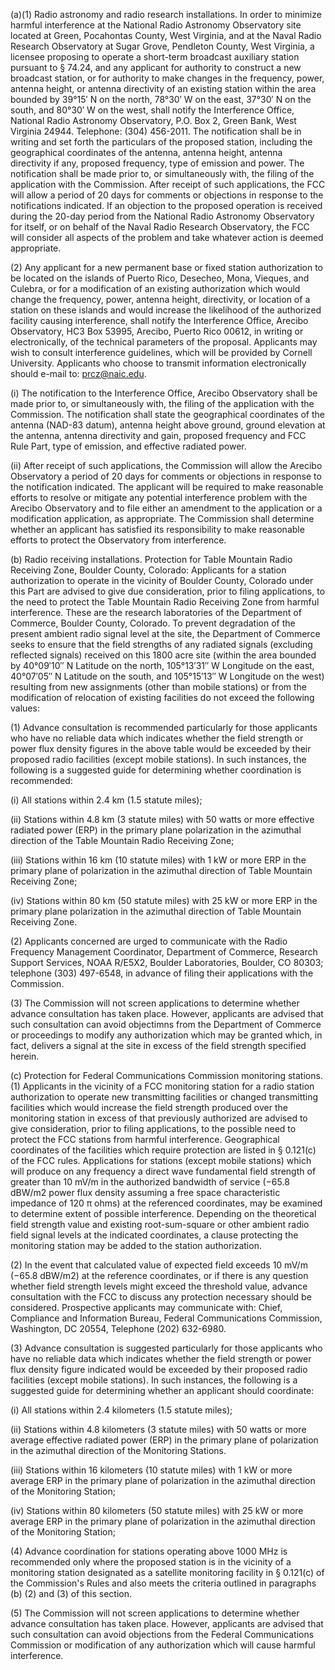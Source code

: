 (a)(1) Radio astronomy and radio research installations. In order to minimize harmful interference at the National Radio Astronomy Observatory site located at Green, Pocahontas County, West Virginia, and at the Naval Radio Research Observatory at Sugar Grove, Pendleton County, West Virginia, a licensee proposing to operate a short-term broadcast auxiliary station pursuant to § 74.24, and any applicant for authority to construct a new broadcast station, or for authority to make changes in the frequency, power, antenna height, or antenna directivity of an existing station within the area bounded by 39°15′ N on the north, 78°30′ W on the east, 37°30′ N on the south, and 80°30′ W on the west, shall notify the Interference Office, National Radio Astronomy Observatory, P.O. Box 2, Green Bank, West Virginia 24944. Telephone: (304) 456-2011. The notification shall be in writing and set forth the particulars of the proposed station, including the geographical coordinates of the antenna, antenna height, antenna directivity if any, proposed frequency, type of emission and power. The notification shall be made prior to, or simultaneously with, the filing of the application with the Commission. After receipt of such applications, the FCC will allow a period of 20 days for comments or objections in response to the notifications indicated. If an objection to the proposed operation is received during the 20-day period from the National Radio Astronomy Observatory for itself, or on behalf of the Naval Radio Research Observatory, the FCC will consider all aspects of the problem and take whatever action is deemed appropriate.

(2) Any applicant for a new permanent base or fixed station authorization to be located on the islands of Puerto Rico, Desecheo, Mona, Vieques, and Culebra, or for a modification of an existing authorization which would change the frequency, power, antenna height, directivity, or location of a station on these islands and would increase the likelihood of the authorized facility causing interference, shall notify the Interference Office, Arecibo Observatory, HC3 Box 53995, Arecibo, Puerto Rico 00612, in writing or electronically, of the technical parameters of the proposal. Applicants may wish to consult interference guidelines, which will be provided by Cornell University. Applicants who choose to transmit information electronically should e-mail to: prcz@naic.edu.
                      

(i) The notification to the Interference Office, Arecibo Observatory shall be made prior to, or simultaneously with, the filing of the application with the Commission. The notification shall state the geographical coordinates of the antenna (NAD-83 datum), antenna height above ground, ground elevation at the antenna, antenna directivity and gain, proposed frequency and FCC Rule Part, type of emission, and effective radiated power.

(ii) After receipt of such applications, the Commission will allow the Arecibo Observatory a period of 20 days for comments or objections in response to the notification indicated. The applicant will be required to make reasonable efforts to resolve or mitigate any potential interference problem with the Arecibo Observatory and to file either an amendment to the application or a modification application, as appropriate. The Commission shall determine whether an applicant has satisfied its responsibility to make reasonable efforts to protect the Observatory from interference.

(b) Radio receiving installations. Protection for Table Mountain Radio Receiving Zone, Boulder County, Colorado: Applicants for a station authorization to operate in the vicinity of Boulder County, Colorado under this Part are advised to give due consideration, prior to filing applications, to the need to protect the Table Mountain Radio Receiving Zone from harmful interference. These are the research laboratories of the Department of Commerce, Boulder County, Colorado. To prevent degradation of the present ambient radio signal level at the site, the Department of Commerce seeks to ensure that the field strengths of any radiated signals (excluding reflected signals) received on this 1800 acre site (within the area bounded by 40°09′10″ N Latitude on the north, 105°13′31″ W Longitude on the east, 40°07′05″ N Latitude on the south, and 105°15′13″ W Longitude on the west) resulting from new assignments (other than mobile stations) or from the modification of relocation of existing facilities do not exceed the following values:

(1) Advance consultation is recommended particularly for those applicants who have no reliable data which indicates whether the field strength or power flux density figures in the above table would be exceeded by their proposed radio facilities (except mobile stations). In such instances, the following is a suggested guide for determining whether coordination is recommended:

(i) All stations within 2.4 km (1.5 statute miles);

(ii) Stations within 4.8 km (3 statute miles) with 50 watts or more effective radiated power (ERP) in the primary plane polarization in the azimuthal direction of the Table Mountain Radio Receiving Zone;

(iii) Stations within 16 km (10 statute miles) with 1 kW or more ERP in the primary plane of polarization in the azimuthal direction of Table Mountain Receiving Zone;

(iv) Stations within 80 km (50 statute miles) with 25 kW or more ERP in the primary plane polarization in the azimuthal direction of Table Mountain Receiving Zone.

(2) Applicants concerned are urged to communicate with the Radio Frequency Management Coordinator, Department of Commerce, Research Support Services, NOAA R/E5X2, Boulder Laboratories, Boulder, CO 80303; telephone (303) 497-6548, in advance of filing their applications with the Commission.

(3) The Commission will not screen applications to determine whether advance consultation has taken place. However, applicants are advised that such consultation can avoid objectimns from the Department of Commerce or proceedings to modify any authorization which may be granted which, in fact, delivers a signal at the site in excess of the field strength specified herein.

(c) Protection for Federal Communications Commission monitoring stations. (1) Applicants in the vicinity of a FCC monitoring station for a radio station authorization to operate new transmitting facilities or changed transmitting facilities which would increase the field strength produced over the monitoring station in excess of that previously authorized are advised to give consideration, prior to filing applications, to the possible need to protect the FCC stations from harmful interference. Geographical coordinates of the facilities which require protection are listed in § 0.121(c) of the FCC rules. Applications for stations (except mobile stations) which will produce on any frequency a direct wave fundamental field strength of greater than 10 mV/m in the authorized bandwidth of service (−65.8 dBW/m2 power flux density assuming a free space characteristic impedance of 120 π ohms) at the referenced coordinates, may be examined to determine extent of possible interference. Depending on the theoretical field strength value and existing root-sum-square or other ambient radio field signal levels at the indicated coordinates, a clause protecting the monitoring station may be added to the station authorization.

(2) In the event that calculated value of expected field exceeds 10 mV/m (−65.8 dBW/m2) at the reference coordinates, or if there is any question whether field strength levels might exceed the threshold value, advance consultation with the FCC to discuss any protection necessary should be considered. Prospective applicants may communicate with: Chief, Compliance and Information Bureau, Federal Communications Commission, Washington, DC 20554, Telephone (202) 632-6980.

(3) Advance consultation is suggested particularly for those applicants who have no reliable data which indicates whether the field strength or power flux density figure indicated would be exceeded by their proposed radio facilities (except mobile stations). In such instances, the following is a suggested guide for determining whether an applicant should coordinate:

(i) All stations within 2.4 kilometers (1.5 statute miles);

(ii) Stations within 4.8 kilometers (3 statute miles) with 50 watts or more average effective radiated power (ERP) in the primary plane of polarization in the azimuthal direction of the Monitoring Stations.

(iii) Stations within 16 kilometers (10 statute miles) with 1 kW or more average ERP in the primary plane of polarization in the azimuthal direction of the Monitoring Station;

(iv) Stations within 80 kilometers (50 statute miles) with 25 kW or more average ERP in the primary plane of polarization in the azimuthal direction of the Monitoring Station;

(4) Advance coordination for stations operating above 1000 MHz is recommended only where the proposed station is in the vicinity of a monitoring station designated as a satellite monitoring facility in § 0.121(c) of the Commission's Rules and also meets the criteria outlined in paragraphs (b) (2) and (3) of this section.

(5) The Commission will not screen applications to determine whether advance consultation has taken place. However, applicants are advised that such consultation can avoid objections from the Federal Communications Commission or modification of any authorization which will cause harmful interference.

